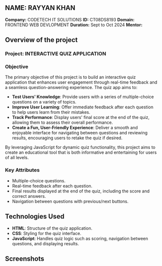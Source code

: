 ## **NAME:** RAYYAN KHAN
**Company:** CODETECH IT SOLUTIONS
**ID:** CT08DS8193
**Domain:** FRONTEND WEB DEVLOPMENT
**Duration:** Sept to Oct 2024
**Mentor:**


## Overview of the project

### Project: INTERACTIVE QUIZ APPLICATION

### Objective 
The primary objective of this project is to build an interactive quiz application that enhances user engagement through real-time feedback and a seamless question-answering experience. The quiz app aims to:

- **Test Users' Knowledge**: Provide users with a series of multiple-choice questions on a variety of topics.
- **Improve User Learning**: Offer immediate feedback after each question to help users learn from their mistakes.
- **Track Performance**: Display users' final score at the end of the quiz, allowing them to assess their overall performance.
- **Create a Fun, User-Friendly Experience**: Deliver a smooth and enjoyable interface for navigating between questions and reviewing results, encouraging users to retake the quiz if desired.
  
By leveraging JavaScript for dynamic quiz functionality, this project aims to create an educational tool that is both informative and entertaining for users of all levels.

### Key Attributes
- Multiple-choice questions.
- Real-time feedback after each question.
- Final results displayed at the end of the quiz, including the score and correct answers.
- Navigation between questions with previous/next buttons.

## Technologies Used
- **HTML**: Structure of the quiz application.
- **CSS**: Styling for the quiz interface.
- **JavaScript**: Handles quiz logic such as scoring, navigation between questions, and displaying results.

## Screenshots


